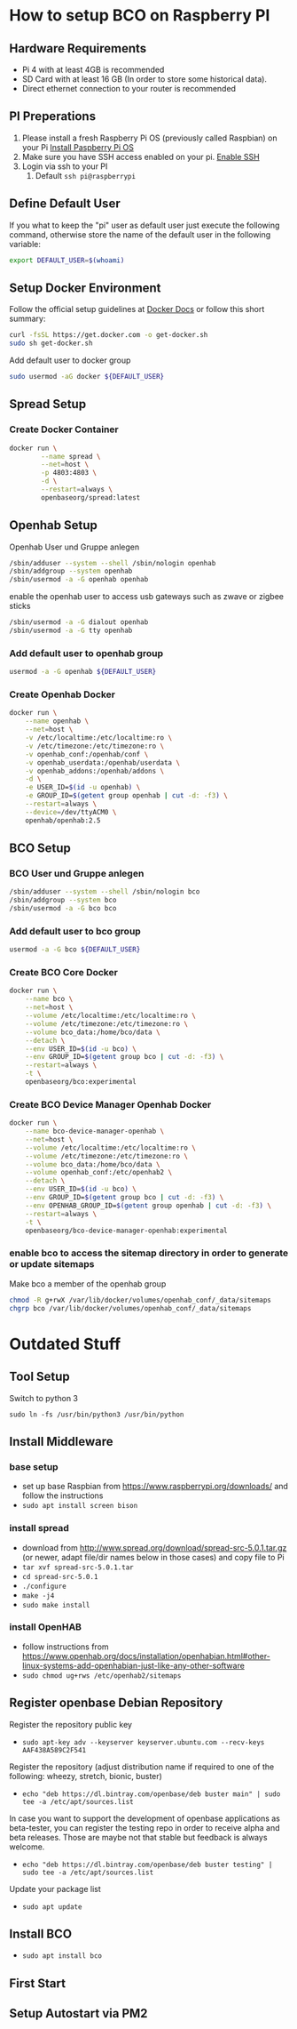 ---
---
# How to setup BCO on Raspberry PI

## Hardware Requirements

* Pi 4 with at least 4GB is recommended
* SD Card with at least 16 GB (In order to store some historical data).
* Direct ethernet connection to your router is recommended
  
## PI Preperations
1. Please install a fresh Raspberry Pi OS (previously called Raspbian) on your Pi [Install Paspberry Pi OS](https://www.raspberrypi.org/downloads/)
2. Make sure you have SSH access enabled on your pi. [Enable SSH](https://www.raspberrypi.org/documentation/remote-access/ssh/)
3. Login via ssh to your PI
   1. Default ```ssh pi@raspberrypi```

## Define Default User
If you what to keep the "pi" user as default user just execute the following command, otherwise store the name of the default user in the following variable:

```bash
export DEFAULT_USER=$(whoami)
```

## Setup Docker Environment

Follow the official setup guidelines at [Docker Docs](https://docs.docker.com/engine/install/debian/)
or follow this short summary:

```bash
curl -fsSL https://get.docker.com -o get-docker.sh
sudo sh get-docker.sh
```

Add default user to docker group
```bash
sudo usermod -aG docker ${DEFAULT_USER}
```

## Spread Setup

### Create Docker Container
```bash
docker run \
        --name spread \
        --net=host \
        -p 4803:4803 \
        -d \
        --restart=always \
        openbaseorg/spread:latest
```

## Openhab Setup

Openhab User und Gruppe anlegen
```bash
/sbin/adduser --system --shell /sbin/nologin openhab
/sbin/addgroup --system openhab
/sbin/usermod -a -G openhab openhab
```
enable the openhab user to access usb gateways such as zwave or zigbee sticks
```bash
/sbin/usermod -a -G dialout openhab
/sbin/usermod -a -G tty openhab
```

### Add default user to openhab group
```bash
usermod -a -G openhab ${DEFAULT_USER}
```

### Create Openhab Docker
```bash
docker run \
    --name openhab \
    --net=host \
    -v /etc/localtime:/etc/localtime:ro \
    -v /etc/timezone:/etc/timezone:ro \
    -v openhab_conf:/openhab/conf \
    -v openhab_userdata:/openhab/userdata \
    -v openhab_addons:/openhab/addons \
    -d \
    -e USER_ID=$(id -u openhab) \
    -e GROUP_ID=$(getent group openhab | cut -d: -f3) \
    --restart=always \
    --device=/dev/ttyACM0 \
    openhab/openhab:2.5
```

## BCO Setup

### BCO User und Gruppe anlegen
```bash
/sbin/adduser --system --shell /sbin/nologin bco
/sbin/addgroup --system bco
/sbin/usermod -a -G bco bco
```

### Add default user to bco group
```bash
usermod -a -G bco ${DEFAULT_USER}
```

### Create BCO Core Docker
```bash
docker run \
    --name bco \
    --net=host \
    --volume /etc/localtime:/etc/localtime:ro \
    --volume /etc/timezone:/etc/timezone:ro \
    --volume bco_data:/home/bco/data \
    --detach \
    --env USER_ID=$(id -u bco) \
    --env GROUP_ID=$(getent group bco | cut -d: -f3) \
    --restart=always \
    -t \
    openbaseorg/bco:experimental
```

### Create BCO Device Manager Openhab Docker
```bash
docker run \
    --name bco-device-manager-openhab \
    --net=host \
    --volume /etc/localtime:/etc/localtime:ro \
    --volume /etc/timezone:/etc/timezone:ro \
    --volume bco_data:/home/bco/data \
    --volume openhab_conf:/etc/openhab2 \
    --detach \
    --env USER_ID=$(id -u bco) \
    --env GROUP_ID=$(getent group bco | cut -d: -f3) \
    --env OPENHAB_GROUP_ID=$(getent group openhab | cut -d: -f3) \
    --restart=always \
    -t \
    openbaseorg/bco-device-manager-openhab:experimental
```

### enable bco to access the sitemap directory in order to generate or update sitemaps
Make bco a member of the openhab group
```bash
chmod -R g+rwX /var/lib/docker/volumes/openhab_conf/_data/sitemaps
chgrp bco /var/lib/docker/volumes/openhab_conf/_data/sitemaps
```

# Outdated Stuff

## Tool Setup

Switch to python 3

`sudo ln -fs /usr/bin/python3 /usr/bin/python`


## Install Middleware

### base setup
* set up base Raspbian from https://www.raspberrypi.org/downloads/ and follow the instructions
* `sudo apt install screen bison`
### install spread
* download from http://www.spread.org/download/spread-src-5.0.1.tar.gz (or newer, adapt file/dir names below in those cases) and copy file to Pi
* `tar xvf spread-src-5.0.1.tar`
* `cd spread-src-5.0.1`
* `./configure`
* `make -j4`
* `sudo make install`
### install OpenHAB
* follow instructions from https://www.openhab.org/docs/installation/openhabian.html#other-linux-systems-add-openhabian-just-like-any-other-software
* `sudo chmod ug+rws /etc/openhab2/sitemaps`

## Register openbase Debian Repository

Register the repository public key
* `sudo apt-key adv --keyserver keyserver.ubuntu.com --recv-keys AAF438A589C2F541`

Register the repository (adjust distribution name if required to one of the following: wheezy, stretch, bionic, buster)
* `echo "deb https://dl.bintray.com/openbase/deb buster main" | sudo tee -a /etc/apt/sources.list`

In case you want to support the development of openbase applications as beta-tester, you can register the testing repo in order to receive alpha and beta releases. Those are maybe not that stable but feedback is always welcome.
* `echo "deb https://dl.bintray.com/openbase/deb buster testing" | sudo tee -a /etc/apt/sources.list`

Update your package list
* `sudo apt update`

## Install BCO

* `sudo apt install bco`

## First Start

## Setup Autostart via PM2

